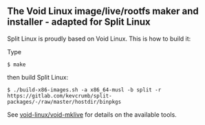 ## The Void Linux image/live/rootfs maker and installer - adapted for Split Linux

Split Linux is proudly based on Void Linux. This is how to build it:


Type

    $ make

then build Split Linux:

    $ ./build-x86-images.sh -a x86_64-musl -b split -r https://gitlab.com/kevcrumb/split-packages/-/raw/master/hostdir/binpkgs


See [void-linux/void-mklive](https://github.com/void-linux/void-mklive) for details on the available tools.
